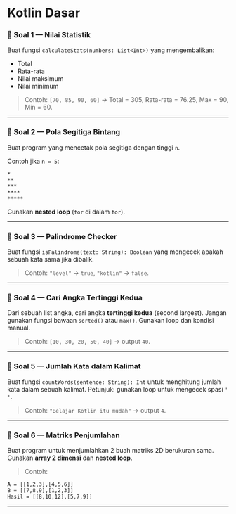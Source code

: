 # Kotlin Dasar

### 🔹 Soal 1 — Nilai Statistik

Buat fungsi `calculateStats(numbers: List<Int>)` yang mengembalikan:

- Total
- Rata-rata
- Nilai maksimum
- Nilai minimum

> Contoh: `[70, 85, 90, 60]` → Total = 305, Rata-rata = 76.25, Max = 90, Min = 60.

---

### 🔹 Soal 2 — Pola Segitiga Bintang

Buat program yang mencetak pola segitiga dengan tinggi `n`.

Contoh jika `n = 5`:

```
*
**
***
****
*****
```

Gunakan **nested loop** (`for` di dalam `for`).

---

### 🔹 Soal 3 — Palindrome Checker

Buat fungsi `isPalindrome(text: String): Boolean` yang mengecek apakah sebuah kata sama jika dibalik.

> Contoh: `"level"` → `true`, `"kotlin"` → `false`.

---

### 🔹 Soal 4 — Cari Angka Tertinggi Kedua

Dari sebuah list angka, cari angka **tertinggi kedua** (second largest).
Jangan gunakan fungsi bawaan `sorted()` atau `max()`.
Gunakan loop dan kondisi manual.

> Contoh: `[10, 30, 20, 50, 40]` → output `40`.

---

### 🔹 Soal 5 — Jumlah Kata dalam Kalimat

Buat fungsi `countWords(sentence: String): Int` untuk menghitung jumlah kata dalam sebuah kalimat.
Petunjuk: gunakan loop untuk mengecek spasi `' '`.

> Contoh: `"Belajar Kotlin itu mudah"` → output `4`.

---

### 🔹 Soal 6 — Matriks Penjumlahan

Buat program untuk menjumlahkan 2 buah matriks 2D berukuran sama.
Gunakan **array 2 dimensi** dan **nested loop**.

> Contoh:

```
A = [[1,2,3],[4,5,6]]
B = [[7,8,9],[1,2,3]]
Hasil = [[8,10,12],[5,7,9]]
```

---
